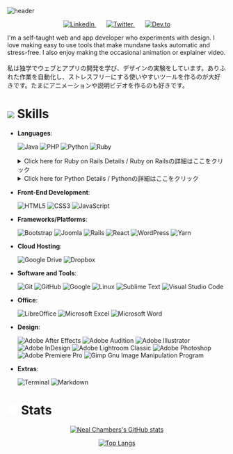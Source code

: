 ![header](https://capsule-render.vercel.app/api?type=waving&fontColor=ECEBE4&color=429EA6&height=300&section=header&text=Hello%20Everyone!&fontSize=90&fontAlignY=40)
<!-- Social icons section -->
<p align="center">
  <a href="https://www.linkedin.com/in/nealchambers/">
    <img width="32px" alt="LinkedIn" title="Macanudo527 LinkedIn" src="https://raw.githubusercontent.com/gauravghongde/social-icons/master/SVG/Black/LinkedIN_black.svg">
</a>
    &#8287;&#8287;&#8287;&#8287;&#8287;
  <a href="https://twitter.com/nealchambers"><img width="32px" alt="Twitter" title="Macanudo527 Twitter" src="https://raw.githubusercontent.com/gauravghongde/social-icons/master/SVG/Black/Twitter_black.svg">
</a>
    &#8287;&#8287;&#8287;&#8287;&#8287;
  <a href="https://dev.to/macanudo527"><img width="32px" alt="Dev.to" title="Macanudo527 Dev.to" src="https://d2fltix0v2e0sb.cloudfront.net/dev-badge.svg"></a>
</p>
I'm a self-taught web and app developer who experiments with design. I love making easy to use tools that make mundane tasks automatic and stress-free. I also enjoy making the occasional animation or explainer video.
<br><br>
私は独学でウェブとアプリの開発を学び、デザインの実験をしています。ありふれた作業を自動化し、ストレスフリーにする使いやすいツールを作るのが大好きです。たまにアニメーションや説明ビデオを作るのも好きです。
<br>
<h1><img src="https://media2.giphy.com/media/QssGEmpkyEOhBCb7e1/giphy.gif?cid=ecf05e47a0n3gi1bfqntqmob8g9aid1oyj2wr3ds3mg700bl&rid=giphy.gif" width ="25"> Skills</h1>

- **Languages**:

   ![Java](https://img.shields.io/badge/java-%23ED8B00.svg?style=for-the-badge&logo=java&logoColor=white) ![PHP](https://img.shields.io/badge/php-%23777BB4.svg?style=for-the-badge&logo=php&logoColor=white) ![Python](https://img.shields.io/badge/Python%20-%2314354C.svg?style=for-the-badge&logo=python&logoColor=white) ![Ruby](https://img.shields.io/badge/ruby-%23CC342D.svg?style=for-the-badge&logo=ruby&logoColor=white)

   <details>
     <summary>Click here for Ruby on Rails Details / Ruby on Railsの詳細はここをクリック</summary>
     <br>

     **Open Food Network (OFN)**:
     ***

     **Fix RuboCop violations in the site's code / サイトのコードベースに対するRuboCop違反の解消**
     - **Summary / 概要**
       
        Fixed RuboCop errors in the online marketplace, improved code quality, maintainability, and adherence to coding best practices.

       このプロジェクトでは、オンラインマーケットプレイスにおけるRuboCopのエラーに焦点を当て、コードの品質、保守性、コーディングのベストプラクティスの遵守を改善することを目的としています。

     - **Lessons Learned / 注力したポイント**
 
         Learned about the code linting process and how to properly rebase and commit cleanly. Also learned the importance of making incremental changes that are easily reviewable and to listen to feedback from peers.

       コードリンティングのプロセスについて学び、適切なリベースとクリーンなコミットの方法を習得しました。また、容易にレビュー可能な段階的な変更を行うことの重要性や、同僚からのフィードバックを聞き入れることも学びました。

     - **Environment and Languages / 環境・言語**

        Ruby, Rubocop, javascript, Docker

     - **Scale and Number of People / 規模・人数**
 
         Core Developers - 13 / 中核開発者: 13人
       　Contributors - 207 / 貢献者: 207人

     **Bug Fix: Record Deletion Issue on Permission Revocation / バグ修正: パーミッション剥奪時にレコードの削除が必要な問題**
     - **Summary / 概要**
       
        Identified and resolved a bug related to the improper deletion of product availability when permissions were revoked.

       権限が取り消された際に製品の利用可能性が正しく削除されないバグを特定し、解決しました。

     - **Lessons Learned / 注力したポイント**
 
         Developed expertise in bug tracking and debugging techniques through the use of binding.pry() and isolating rspec tests. Acquired proficiency in interacting with PostgreSQL databases and implemented robust Rspec tests to ensure regression prevention.

       binding.pry()の使用とRspecテストの分離により、バグ追跡とデバッグ技術に関する専門知識を習得した。PostgreSQLデータベースとの対話に習熟し、回帰を防ぐために堅牢なRspecテストを実装した。

     - **Environment and Languages / 環境・言語**

        Ruby, Rubocop, PostgreSQL, javascript, Docker

     - **Scale and Number of People / 規模・人数**
 
         Core Developers - 13 / 中核開発者: 13人
       　Contributors - 207 / 貢献者: 207人    

   </details> 
   <details>
     <summary>Click here for Python Details / Pythonの詳細はここをクリック</summary>
     <br>

     **RP2 and Dali-RP2**:
     ***

     **Implement a pricing plugin for crypto assets / 暗号資産用の価格設定プラグインを実装**
     - **Summary / 概要**
       
        Developed and implemented a self-optimizing pricing plugin for crypto assets, enabling accurate pricing even in the absence of a direct fiat market. Utilized a Dijkstra search algorithm to efficiently determine optimal asset pricing.

       暗号資産の自己最適化価格設定プラグインを開発・実装し、直接の不換紙幣市場がない場合でも正確な価格設定を可能にした。ダイクストラのアルゴリズムを活用し、最適な資産価格を効率的に決定。

     - **Lessons Learned / 注力したポイント**
 
         Learned and applied the Dijkstra algorithm in a practical scenario, demonstrating proficiency in algorithm implementation. Constructed a comprehensive test suite using generated data to rigorously evaluate the functionality and accuracy of the algorithm.

       Dijkstraアルゴリズムを学び、実践的なシナリオで適用し、アルゴリズムの実装に習熟した。生成されたデータを用いて包括的なテストスイートを構築し、アルゴリズムの機能と精度を厳格に評価した。

     - **Environment and Languages / 環境・言語**

        Python, Pytest

     - **Scale and Number of People / 規模・人数**
 
         Core Developers - 2 / 中核開発者: 2人
       　Contributors - 13 / 貢献者: 13人

     **Bug Fix: Record Deletion Issue on Permission Revocation / バグ修正: パーミッション剥奪時にレコードの削除が必要な問題**
     - **Summary / 概要**
       
        Identified and resolved a bug related to the improper deletion of product availability when permissions were revoked.

       権限が取り消された際に製品の利用可能性が正しく削除されないバグを特定し、解決しました。

     - **Lessons Learned / 注力したポイント**
 
         Developed expertise in bug tracking and debugging techniques through the use of binding.pry() and isolating rspec tests. Acquired proficiency in interacting with PostgreSQL databases and implemented robust Rspec tests to ensure regression prevention.

       binding.pry()の使用とRspecテストの分離により、バグ追跡とデバッグ技術に関する専門知識を習得した。PostgreSQLデータベースとの対話に習熟し、回帰を防ぐために堅牢なRspecテストを実装した。

     - **Environment and Languages / 環境・言語**

        Ruby, Rubocop, PostgreSQL, javascript, Docker

     - **Scale and Number of People / 規模・人数**
 
         Core Developers - 13 / 中核開発者: 13人
       　Contributors - 207 / 貢献者: 207人    

   </details> 

- **Front-End Development**:

   ![HTML5](https://img.shields.io/badge/HTML5%20-%23E34F26.svg?style=for-the-badge&logo=html5&logoColor=white) ![CSS3](https://img.shields.io/badge/CSS%20-%231572B6.svg?style=for-the-badge&logo=css3&logoColor=white) ![JavaScript](https://img.shields.io/badge/JavaScript%20-%23F7DF1E.svg?style=for-the-badge&logo=javascript&logoColor=black)

- **Frameworks/Platforms**:

   ![Bootstrap](https://img.shields.io/badge/bootstrap-%23563D7C.svg?style=for-the-badge&logo=bootstrap&logoColor=white) ![Joomla](https://img.shields.io/badge/joomla-%235091CD.svg?style=for-the-badge&logo=joomla&logoColor=white) ![Rails](https://img.shields.io/badge/rails-%23CC0000.svg?style=for-the-badge&logo=ruby-on-rails&logoColor=white) ![React](https://img.shields.io/badge/react-%2320232a.svg?style=for-the-badge&logo=react&logoColor=%2361DAFB) ![WordPress](https://img.shields.io/badge/WordPress-%23117AC9.svg?style=for-the-badge&logo=WordPress&logoColor=white) ![Yarn](https://img.shields.io/badge/yarn-%232C8EBB.svg?style=for-the-badge&logo=yarn&logoColor=white)

- **Cloud Hosting**:

   ![Google Drive](https://img.shields.io/badge/Google%20Drive-4285F4?style=for-the-badge&logo=googledrive&logoColor=white) ![Dropbox](https://img.shields.io/badge/Dropbox-%233B4D98.svg?style=for-the-badge&logo=Dropbox&logoColor=white)
   
- **Software and Tools**:

   ![Git](https://img.shields.io/badge/git-%23F05033.svg?style=for-the-badge&logo=git&logoColor=white) ![GitHub](https://img.shields.io/badge/github-%23121011.svg?style=for-the-badge&logo=github&logoColor=white) ![Google](https://img.shields.io/badge/google-%234285F4.svg?style=for-the-badge&logo=google&logoColor=white) ![Linux](https://img.shields.io/badge/Linux-FCC624?style=for-the-badge&logo=linux&logoColor=black) ![Sublime Text](https://img.shields.io/badge/sublime_text-%23575757.svg?style=for-the-badge&logo=sublime-text&logoColor=important) ![Visual Studio Code](https://img.shields.io/badge/Visual%20Studio%20Code-0078d7.svg?style=for-the-badge&logo=visual-studio-code&logoColor=white)

- **Office**:

   ![LibreOffice](https://img.shields.io/badge/LibreOffice-%2318A303?style=for-the-badge&logo=LibreOffice&logoColor=white) ![Microsoft Excel](https://img.shields.io/badge/Microsoft_Excel-217346?style=for-the-badge&logo=microsoft-excel&logoColor=white) ![Microsoft Word](https://img.shields.io/badge/Microsoft_Word-2B579A?style=for-the-badge&logo=microsoft-word&logoColor=white)

- **Design**:

   ![Adobe After Effects](https://img.shields.io/badge/Adobe%20After%20Effects-9999FF.svg?style=for-the-badge&logo=Adobe%20After%20Effects&logoColor=white) ![Adobe Audition](https://img.shields.io/badge/Adobe%20Audition-9999FF.svg?style=for-the-badge&logo=Adobe%20Audition&logoColor=white) ![Adobe Illustrator](https://img.shields.io/badge/adobe%20illustrator-%23FF9A00.svg?style=for-the-badge&logo=adobe%20illustrator&logoColor=white) ![Adobe InDesign](https://img.shields.io/badge/Adobe%20InDesign-49021F?style=for-the-badge&logo=adobeindesign&logoColor=white) ![Adobe Lightroom Classic](https://img.shields.io/badge/Adobe%20Lightroom%20Classic-31A8FF.svg?style=for-the-badge&logo=Adobe%20Lightroom%20Classic&logoColor=white) ![Adobe Photoshop](https://img.shields.io/badge/adobe%20photoshop-%2331A8FF.svg?style=for-the-badge&logo=adobe%20photoshop&logoColor=white) ![Adobe Premiere Pro](https://img.shields.io/badge/Adobe%20Premiere%20Pro-9999FF.svg?style=for-the-badge&logo=Adobe%20Premiere%20Pro&logoColor=white) ![Gimp Gnu Image Manipulation Program](https://img.shields.io/badge/Gimp-657D8B?style=for-the-badge&logo=gimp&logoColor=FFFFFF)

- **Extras**:

  ![Terminal](https://img.shields.io/badge/Terminal-%23054020?style=for-the-badge&logo=gnu-bash&logoColor=white) ![Markdown](https://img.shields.io/badge/markdown-%23000000.svg?style=for-the-badge&logo=markdown&logoColor=white)   

<h1><img src="img/stat-bars.gif" width="25" height="25"> Stats</h1>
<div align="center">
  
[![Neal Chambers's GitHub stats](https://github-readme-stats.vercel.app/api?username=macanudo527)](https://github.com/anuraghazr/github-readme-stats) 

[![Top Langs](https://github-readme-stats.vercel.app/api/top-langs/?username=macanudo527&hide=html)](https://github.com/anuraghazra/github-readme-stats)
</div>


